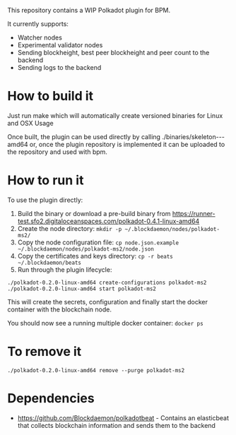 This repository contains a WIP Polkadot plugin for BPM.

It currently supports:

- Watcher nodes
- Experimental validator nodes
- Sending blockheight, best peer blockheight and peer count to the backend
- Sending logs to the backend

# How to build it

Just run make which will automatically create versioned binaries for Linux and OSX
Usage

Once built, the plugin can be used directly by calling ./binaries/skeleton-<version>-<os>-amd64 or, once the plugin repository is implemented it can be uploaded to the repository and used with bpm.

# How to run it

To use the plugin directly:

1. Build the binary or download a pre-build binary from https://runner-test.sfo2.digitaloceanspaces.com/polkadot-0.4.1-linux-amd64
2. Create the node directory: `mkdir -p ~/.blockdaemon/nodes/polkadot-ms2/`
3. Copy the node configuration file: `cp node.json.example ~/.blockdaemon/nodes/polkadot-ms2/node.json`
4. Copy the certificates and keys directory: `cp -r beats ~/.blockdaemon/beats`
5. Run through the plugin lifecycle:

```
./polkadot-0.2.0-linux-amd64 create-configurations polkadot-ms2
./polkadot-0.2.0-linux-amd64 start polkadot-ms2
```

This will create the secrets, configuration and finally start the docker container with the blockchain node. 

You should now see a running multiple docker container: `docker ps`

# To remove it

```
./polkadot-0.2.0-linux-amd64 remove --purge polkadot-ms2
```

# Dependencies

* https://github.com/Blockdaemon/polkadotbeat - Contains an elasticbeat that collects blockchain information and sends them to the backend
